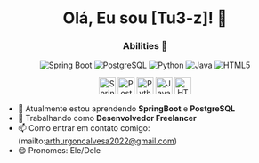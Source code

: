 <h1 align="center">Olá, Eu sou [Tu3-z]! 👋</h1>

<h3 align="center">Abilities 🎯</h3>

<p align="center">
  <img src="https://img.shields.io/badge/Spring%20Boot-6DB33F?logo=spring&logoColor=white" alt="Spring Boot" />
  <img src="https://img.shields.io/badge/PostgreSQL-336791?logo=postgresql&logoColor=white" alt="PostgreSQL" />
  <img src="https://img.shields.io/badge/Python-3776AB?logo=python&logoColor=white" alt="Python" />
  <img src="https://img.shields.io/badge/Java-007396?logo=java&logoColor=white" alt="Java" />
  <img src="https://img.shields.io/badge/HTML5-E34F26?logo=html5&logoColor=white" alt="HTML5" />
</p>

<p align="center">
  <img src="https://media.giphy.com/media/12oufCB0MyZ1Go/giphy.gif" width="30" height="30" alt="Spring Boot Animation" />
  <img src="https://media.giphy.com/media/3oEjI6SIIHBdRxXI40/giphy.gif" width="30" height="30" alt="PostgreSQL Animation" />
  <img src="https://media.giphy.com/media/4N1ZbLtcIvzrE/giphy.gif" width="30" height="30" alt="Python Animation" />
  <img src="https://media.giphy.com/media/l4KhSajRyX9UyRWhK/giphy.gif" width="30" height="30" alt="Java Animation" />
  <img src="https://media.giphy.com/media/xThtalpvKXXgPiHnji/giphy.gif" width="30" height="30" alt="HTML5 Animation" />
</p>


- 🌱 Atualmente estou aprendendo **SpringBoot** e **PostgreSQL**
- 💼 Trabalhando como **Desenvolvedor Freelancer**
- 📫 Como entrar em contato comigo: (mailto:arthurgoncalvesa2022@gmail.com)
- 😄 Pronomes: Ele/Dele

